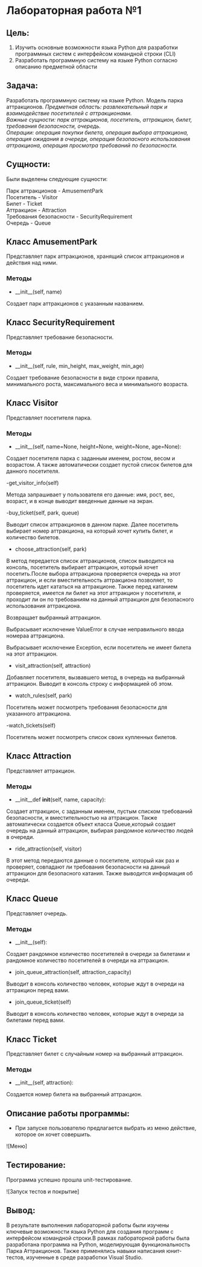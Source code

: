 # Лабораторная работа №1

## Цель: 
1. Изучить основные возможности языка Python для разработки программных систем с интерфейсом командной строки (CLI)
2. Разработать программную систему на языке Python согласно описанию предметной области
## Задача:
Разработать программную систему на языке Python. Модель парка аттракционов.
<em>
Предметная область: развлекательный парк и взаимодействие посетителей с аттракционами.<br>
Важные сущности: парк аттракционов, посетитель, аттракцион, билет, требования безопасности, очередь.<br>
Операции: операция покупки билета, операция выбора аттракциона, операция ожидания в очереди, операция безопасного использования аттракциона, операция просмотра требований по безопасности.
</em>

## Сущности:
Были выделены следующие сущности:

Парк аттракционов - AmusementPark <br>
Посетитель - Visitor <br>
Билет - Ticket <br>
Аттракцион - Attraction <br>
Требования безопасности - SecurityRequirement <br>
Очередь - Queue <br>

## Класс AmusementPark
Представляет парк аттракционов, хранящий список аттракционов и действия над ними.

### Методы

- \_\_init__(self, name)

Создает парк аттракционов с указанным названием.


## Класс SecurityRequirement

Представляет требование безопасности.

### Методы

- \_\_init__(self, rule, min_height, max_weight, min_age)

Создает требование безопасности в виде строки правила, минимального роста, максимального веса и минимального возраста.

## Класс Visitor

Представляет посетителя парка.

### Методы

- \_\_init__(self, name=None, height=None, weight=None, age=None):

Создает посетителя парка с заданным именем, ростом, весом и возрастом. А также автоматически создает
пустой список билетов для данного посетителя.

-get_visitor_info(self)

Метода запрашивает у пользователя его данные: имя, рост, вес, возраст, и в конце выводит введенные данные на экран.

-buy_ticket(self, park, queue)

Выводит список аттракционов в данном парке. Далее посетитель выбирает номер аттракциона, 
на который хочет купить билет, и количество билетов.

- choose_attraction(self, park)

В метод передается список аттракционов, список выводится на консоль, посетитель выбирает аттракцион, который хочет посетить.После выбора аттракциона проверяется очередь на этот аттракцион, и если вместительность
аттракциона позволяет, то посетитель идет кататься на аттракционе. Также перед катанием проверяется, имеется ли билет на этот аттракцион у посетителя, и проходит ли он по требованиям на данный аттракцион для безопасного использования 
аттракциона.

Возвращает выбранный аттракцион.

Выбрасывает исключение ValueError в случае неправильного ввода номераа аттракциона.

Выбрасывает исключение Exception, если посетитель не имеет билета на этот аттракцион.

- visit_attraction(self, attraction)

Добавляет посетителя, вызвавшего метод, в очередь на выбранный аттракцион. Выводит в консоль строку с информацией об этом.

- watch_rules(self, park)

Посетитель может посмотреть требования безопасности для указанного аттракциона.

-watch_tickets(self) 

Посетитель может посмотреть список своих купленных билетов.

## Класс Attraction

Представляет аттракцион.

### Методы

- \_\_init__def __init__(self, name, capacity):

Создает аттракцион, с заданным именем, пустым списком требований безопасности, и вместительностью на аттракцион.
Также автоматически создается объект класса Queue,который создает очередь на данный аттракцион, выбирая рандомное количество людей в очереди.

- ride_attraction(self, visitor)

В этот метод передаются данные о посетителе, который как раз и проверяет, совпадают ли требования безопасности на данный аттракцион для безопасного катания.
Также выводится информация об очереди.


## Класс Queue

Представляет очередь.

### Методы

- \_\_init__(self):

Создает рандомное количество посетителей в очереди за билетами и рандомное количество посетителей в очереди на аттракцион.

- join_queue_attraction(self, attraction_capacity)

Выводит в консоль количество человек, которые ждут в очереди на аттракцион перед вами. 

- join_queue_ticket(self)

Выводит в консоль количество человек, которые ждут в очереди за билетами перед вами. 

## Класс Ticket

Представляет билет с случайным номер на выбранный аттракцион.

### Методы

- \_\_init__(self, attraction):

Создается номер билета на выбранный аттракцион.

## Описание работы программы:

- При запуске пользователю предлагается выбрать из меню действие, которое он хочет совершить.

![Меню]

## Тестирование:
Программа успешно прошла unit-тестирование.


![Запуск тестов и покрытие]


## Вывод:
В результате выполнения лабораторной работы были изучены ключевые возможности языка Python для создания программ с интерфейсом командной строки.В рамках лабораторной работы была разработана программа на Python, моделирующая функциональность Парка Аттракционов. Также применялись навыки написания юнит-тестов, изученные в среде разработки Visual Studio. 

